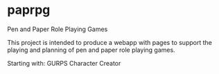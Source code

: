 # paprpg
Pen and Paper Role Playing Games

This project is intended to produce a webapp with pages to support the playing and planning of pen and paper role playing games.

Starting with:
GURPS Character Creator
